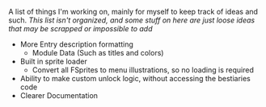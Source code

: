 A list of things I'm working on, mainly for myself to keep track of ideas and such.
*This list isn't organized, and some stuff on here are just loose ideas that may be scrapped or impossible to add*

* More Entry description formatting
	- Module Data (Such as titles and colors)
* Built in sprite loader
	- Convert all FSprites to menu illustrations, so no loading is required
* Ability to make custom unlock logic, without accessing the bestiaries code
* Clearer Documentation